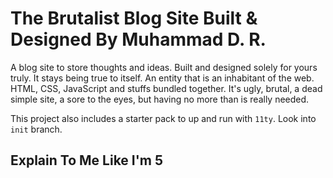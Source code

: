# The Brutalist Blog Site Built & Designed By Muhammad D. R.

A blog site to store thoughts and ideas. Built and designed solely for yours
truly. It stays being true to itself. An entity that is an inhabitant of the
web. HTML, CSS, JavaScript and stuffs bundled together. It's ugly, brutal, a
dead simple site, a sore to the eyes, but having no more than is really needed.

This project also includes a starter pack to up and run with `11ty`. Look into
`init` branch.

## Explain To Me Like I'm 5

